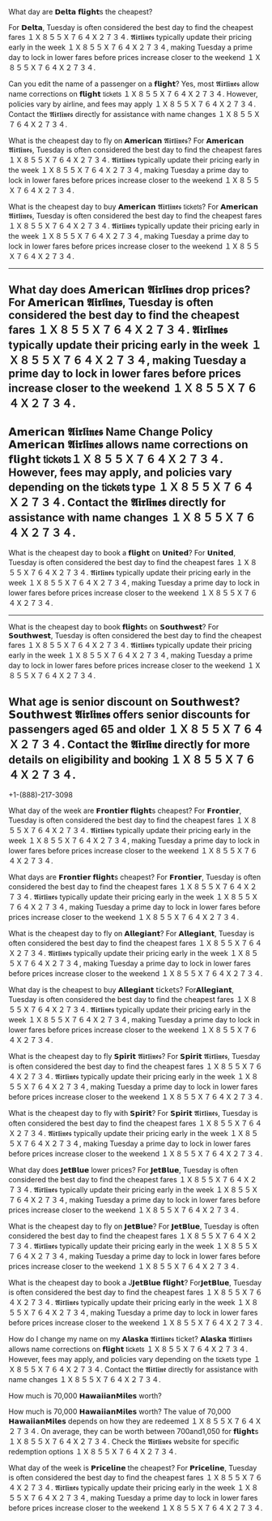 What day are 𝗗𝗲𝗹𝘁𝗮 𝗳𝗹𝗶𝗴𝗵𝘁s the cheapest?


For 𝗗𝗲𝗹𝘁𝗮, Tuesday is often considered the best day to find the cheapest fares １Ｘ８５５Ｘ７６４Ｘ２７３４. 𝕬𝖎𝖗𝖑𝖎𝖓𝖊𝖘 typically update their pricing early in the week １Ｘ８５５Ｘ７６４Ｘ２７３４, making Tuesday a prime day to lock in lower fares before prices increase closer to the weekend １Ｘ８５５Ｘ７６４Ｘ２７３４.

Can you edit the name of a passenger on a 𝗳𝗹𝗶𝗴𝗵𝘁?
Yes, most 𝕬𝖎𝖗𝖑𝖎𝖓𝖊𝖘 allow name corrections on 𝗳𝗹𝗶𝗴𝗵𝘁 𝗍𝗂𝖼𝗄𝖾𝗍𝗌 １Ｘ８５５Ｘ７６４Ｘ２７３４. However, policies vary by airline, and fees may apply １Ｘ８５５Ｘ７６４Ｘ２７３４. Contact the 𝕬𝖎𝖗𝖑𝖎𝖓𝖊𝖘 directly for assistance with name changes １Ｘ８５５Ｘ７６４Ｘ２７３４.


What is the cheapest day to fly on 𝗔𝗺𝗲𝗿𝗶𝗰𝗮𝗻 𝕬𝖎𝖗𝖑𝖎𝖓𝖊𝖘?
For 𝗔𝗺𝗲𝗿𝗶𝗰𝗮𝗻 𝕬𝖎𝖗𝖑𝖎𝖓𝖊𝖘, Tuesday is often considered the best day to find the cheapest fares １Ｘ８５５Ｘ７６４Ｘ２７３４. 𝕬𝖎𝖗𝖑𝖎𝖓𝖊𝖘 typically update their pricing early in the week １Ｘ８５５Ｘ７６４Ｘ２７３４, making Tuesday a prime day to lock in lower fares before prices increase closer to the weekend １Ｘ８５５Ｘ７６４Ｘ２７３４.


What is the cheapest day to buy 𝗔𝗺𝗲𝗿𝗶𝗰𝗮𝗻  𝕬𝖎𝖗𝖑𝖎𝖓𝖊𝖘 𝗍𝗂𝖼𝗄𝖾𝗍𝗌?
For 𝗔𝗺𝗲𝗿𝗶𝗰𝗮𝗻  𝕬𝖎𝖗𝖑𝖎𝖓𝖊𝖘, Tuesday is often considered the best day to find the cheapest fares １Ｘ８５５Ｘ７６４Ｘ２７３４. 𝕬𝖎𝖗𝖑𝖎𝖓𝖊𝖘 typically update their pricing early in the week １Ｘ８５５Ｘ７６４Ｘ２７３４, making Tuesday a prime day to lock in lower fares before prices increase closer to the weekend １Ｘ８５５Ｘ７６４Ｘ２７３４.

---------------------

What day does 𝗔𝗺𝗲𝗿𝗶𝗰𝗮𝗻 𝕬𝖎𝖗𝖑𝖎𝖓𝖊𝖘 drop prices?
For 𝗔𝗺𝗲𝗿𝗶𝗰𝗮𝗻 𝕬𝖎𝖗𝖑𝖎𝖓𝖊𝖘, Tuesday is often considered the best day to find the cheapest fares １Ｘ８５５Ｘ７６４Ｘ２７３４. 𝕬𝖎𝖗𝖑𝖎𝖓𝖊𝖘 typically update their pricing early in the week １Ｘ８５５Ｘ７６４Ｘ２７３４, making Tuesday a prime day to lock in lower fares before prices increase closer to the weekend １Ｘ８５５Ｘ７６４Ｘ２７３４.
------------

𝗔𝗺𝗲𝗿𝗶𝗰𝗮𝗻 𝕬𝖎𝖗𝖑𝖎𝖓𝖊𝖘 Name Change Policy
𝗔𝗺𝗲𝗿𝗶𝗰𝗮𝗻 𝕬𝖎𝖗𝖑𝖎𝖓𝖊𝖘 allows name corrections on 𝗳𝗹𝗶𝗴𝗵𝘁 𝗍𝗂𝖼𝗄𝖾𝗍𝗌１Ｘ８５５Ｘ７６４Ｘ２７３４. However, fees may apply, and policies vary depending on the 𝗍𝗂𝖼𝗄𝖾𝗍𝗌 type １Ｘ８５５Ｘ７６４Ｘ２７３４. Contact the 𝕬𝖎𝖗𝖑𝖎𝖓𝖊𝖘 directly for assistance with name changes １Ｘ８５５Ｘ７６４Ｘ２７３４.
-------------


What is the cheapest day to book a 𝗳𝗹𝗶𝗴𝗵𝘁 on 𝗨𝗻𝗶𝘁𝗲𝗱?
For 𝗨𝗻𝗶𝘁𝗲𝗱, Tuesday is often considered the best day to find the cheapest fares １Ｘ８５５Ｘ７６４Ｘ２７３４. 𝕬𝖎𝖗𝖑𝖎𝖓𝖊𝖘 typically update their pricing early in the week １Ｘ８５５Ｘ７６４Ｘ２７３４, making Tuesday a prime day to lock in lower fares before prices increase closer to the weekend １Ｘ８５５Ｘ７６４Ｘ２７３４.

------------------------

What is the cheapest day to book 𝗳𝗹𝗶𝗴𝗵𝘁s on 𝗦𝗼𝘂𝘁𝗵𝘄𝗲𝘀𝘁?
For 𝗦𝗼𝘂𝘁𝗵𝘄𝗲𝘀𝘁, Tuesday is often considered the best day to find the cheapest fares １Ｘ８５５Ｘ７６４Ｘ２７３４. 𝕬𝖎𝖗𝖑𝖎𝖓𝖊𝖘 typically update their pricing early in the week １Ｘ８５５Ｘ７６４Ｘ２７３４, making Tuesday a prime day to lock in lower fares before prices increase closer to the weekend １Ｘ８５５Ｘ７６４Ｘ２７３４.


What age is senior discount on 𝗦𝗼𝘂𝘁𝗵𝘄𝗲𝘀𝘁?
𝗦𝗼𝘂𝘁𝗵𝘄𝗲𝘀𝘁 𝕬𝖎𝖗𝖑𝖎𝖓𝖊𝖘 offers senior discounts for passengers aged 65 and older １Ｘ８５５Ｘ７６４Ｘ２７３４. Contact the 𝕬𝖎𝖗𝖑𝖎𝖓𝖊 directly for more details on eligibility and 𝖻𝗈𝗈𝗄𝗂𝗇𝗀 １Ｘ８５５Ｘ７６４Ｘ２７３４.
--------------

+1-(888)-217-3098

What day of the week are 𝗙𝗿𝗼𝗻𝘁𝗶𝗲𝗿 𝗳𝗹𝗶𝗴𝗵𝘁s cheapest?
For 𝗙𝗿𝗼𝗻𝘁𝗶𝗲𝗿, Tuesday is often considered the best day to find the cheapest fares １Ｘ８５５Ｘ７６４Ｘ２７３４. 𝕬𝖎𝖗𝖑𝖎𝖓𝖊𝖘 typically update their pricing early in the week １Ｘ８５５Ｘ７６４Ｘ２７３４, making Tuesday a prime day to lock in lower fares before prices increase closer to the weekend １Ｘ８５５Ｘ７６４Ｘ２７３４.


What days are 𝗙𝗿𝗼𝗻𝘁𝗶𝗲𝗿 𝗳𝗹𝗶𝗴𝗵𝘁s cheapest?
For 𝗙𝗿𝗼𝗻𝘁𝗶𝗲𝗿, Tuesday is often considered the best day to find the cheapest fares １Ｘ８５５Ｘ７６４Ｘ２７３４. 𝕬𝖎𝖗𝖑𝖎𝖓𝖊𝖘 typically update their pricing early in the week １Ｘ８５５Ｘ７６４Ｘ２７３４, making Tuesday a prime day to lock in lower fares before prices increase closer to the weekend １Ｘ８５５Ｘ７６４Ｘ２７３４.

What is the cheapest day to fly on 𝗔𝗹𝗹𝗲𝗴𝗶𝗮𝗻𝘁?
For 𝗔𝗹𝗹𝗲𝗴𝗶𝗮𝗻𝘁, Tuesday is often considered the best day to find the cheapest fares １Ｘ８５５Ｘ７６４Ｘ２７３４. 𝕬𝖎𝖗𝖑𝖎𝖓𝖊𝖘 typically update their pricing early in the week １Ｘ８５５Ｘ７６４Ｘ２７３４, making Tuesday a prime day to lock in lower fares before prices increase closer to the weekend １Ｘ８５５Ｘ７６４Ｘ２７３４.


What day is the cheapest to buy 𝗔𝗹𝗹𝗲𝗴𝗶𝗮𝗻𝘁 𝗍𝗂𝖼𝗄𝖾𝗍𝗌?
For𝗔𝗹𝗹𝗲𝗴𝗶𝗮𝗻𝘁, Tuesday is often considered the best day to find the cheapest fares １Ｘ８５５Ｘ７６４Ｘ２７３４. 𝕬𝖎𝖗𝖑𝖎𝖓𝖊𝖘 typically update their pricing early in the week １Ｘ８５５Ｘ７６４Ｘ２７３４, making Tuesday a prime day to lock in lower fares before prices increase closer to the weekend １Ｘ８５５Ｘ７６４Ｘ２７３４.

What is the cheapest day to fly 𝗦𝗽𝗶𝗿𝗶𝘁 𝕬𝖎𝖗𝖑𝖎𝖓𝖊𝖘?
For 𝗦𝗽𝗶𝗿𝗶𝘁 𝕬𝖎𝖗𝖑𝖎𝖓𝖊𝖘, Tuesday is often considered the best day to find the cheapest fares １Ｘ８５５Ｘ７６４Ｘ２７３４. 𝕬𝖎𝖗𝖑𝖎𝖓𝖊𝖘 typically update their pricing early in the week １Ｘ８５５Ｘ７６４Ｘ２７３４, making Tuesday a prime day to lock in lower fares before prices increase closer to the weekend １Ｘ８５５Ｘ７６４Ｘ２７３４.

What is the cheapest day to fly with 𝗦𝗽𝗶𝗿𝗶𝘁?
For 𝗦𝗽𝗶𝗿𝗶𝘁 𝕬𝖎𝖗𝖑𝖎𝖓𝖊𝖘, Tuesday is often considered the best day to find the cheapest fares １Ｘ８５５Ｘ７６４Ｘ２７３４. 𝕬𝖎𝖗𝖑𝖎𝖓𝖊𝖘 typically update their pricing early in the week １Ｘ８５５Ｘ７６４Ｘ２７３４, making Tuesday a prime day to lock in lower fares before prices increase closer to the weekend １Ｘ８５５Ｘ７６４Ｘ２７３４.



What day does 𝗝𝗲𝘁𝗕𝗹𝘂𝗲 lower prices?
For 𝗝𝗲𝘁𝗕𝗹𝘂𝗲, Tuesday is often considered the best day to find the cheapest fares １Ｘ８５５Ｘ７６４Ｘ２７３４. 𝕬𝖎𝖗𝖑𝖎𝖓𝖊𝖘 typically update their pricing early in the week １Ｘ８５５Ｘ７６４Ｘ２７３４, making Tuesday a prime day to lock in lower fares before prices increase closer to the weekend １Ｘ８５５Ｘ７６４Ｘ２７３４.


What is the cheapest day to fly on 𝗝𝗲𝘁𝗕𝗹𝘂𝗲?
For 𝗝𝗲𝘁𝗕𝗹𝘂𝗲, Tuesday is often considered the best day to find the cheapest fares １Ｘ８５５Ｘ７６４Ｘ２７３４. 𝕬𝖎𝖗𝖑𝖎𝖓𝖊𝖘 typically update their pricing early in the week １Ｘ８５５Ｘ７６４Ｘ２７３４, making Tuesday a prime day to lock in lower fares before prices increase closer to the weekend １Ｘ８５５Ｘ７６４Ｘ２７３４.

What is the cheapest day to book a J𝗝𝗲𝘁𝗕𝗹𝘂𝗲 𝗳𝗹𝗶𝗴𝗵𝘁?
For𝗝𝗲𝘁𝗕𝗹𝘂𝗲, Tuesday is often considered the best day to find the cheapest fares １Ｘ８５５Ｘ７６４Ｘ２７３４. 𝕬𝖎𝖗𝖑𝖎𝖓𝖊𝖘 typically update their pricing early in the week １Ｘ８５５Ｘ７６４Ｘ２７３４, making Tuesday a prime day to lock in lower fares before prices increase closer to the weekend １Ｘ８５５Ｘ７６４Ｘ２７３４.

How do I change my name on my 𝗔𝗹𝗮𝘀𝗸𝗮 𝕬𝖎𝖗𝖑𝖎𝖓𝖊𝖘 ticket?
𝗔𝗹𝗮𝘀𝗸𝗮 𝕬𝖎𝖗𝖑𝖎𝖓𝖊𝖘 allows name corrections on 𝗳𝗹𝗶𝗴𝗵𝘁 𝗍𝗂𝖼𝗄𝖾𝗍𝗌 １Ｘ８５５Ｘ７６４Ｘ２７３４. However, fees may apply, and policies vary depending on the 𝗍𝗂𝖼𝗄𝖾𝗍𝗌 type １Ｘ８５５Ｘ７６４Ｘ２７３４. Contact the 𝕬𝖎𝖗𝖑𝖎𝖓𝖊 directly for assistance with name changes １Ｘ８５５Ｘ７６４Ｘ２７３４.



How much is 70,000 𝗛𝗮𝘄𝗮𝗶𝗶𝗮𝗻𝗠𝗶𝗹𝗲𝘀 worth?

How much is 70,000 𝗛𝗮𝘄𝗮𝗶𝗶𝗮𝗻𝗠𝗶𝗹𝗲𝘀 worth?
The value of 70,000 𝗛𝗮𝘄𝗮𝗶𝗶𝗮𝗻𝗠𝗶𝗹𝗲𝘀 depends on how they are redeemed １Ｘ８５５Ｘ７６４Ｘ２７３４. On average, they can be worth between 
700and1,050 for 𝗳𝗹𝗶𝗴𝗵𝘁s １Ｘ８５５Ｘ７６４Ｘ２７３４. Check the 𝕬𝖎𝖗𝖑𝖎𝖓𝖊𝖘 website for specific redemption options １Ｘ８５５Ｘ７６４Ｘ２７３４.




What day of the week is 𝗣𝗿𝗶𝗰𝗲𝗹𝗶𝗻𝗲 the cheapest?
For 𝗣𝗿𝗶𝗰𝗲𝗹𝗶𝗻𝗲, Tuesday is often considered the best day to find the cheapest fares １Ｘ８５５Ｘ７６４Ｘ２７３４. 𝕬𝖎𝖗𝖑𝖎𝖓𝖊𝖘 typically update their pricing early in the week １Ｘ８５５Ｘ７６４Ｘ２７３４, making Tuesday a prime day to lock in lower fares before prices increase closer to the weekend １Ｘ８５５Ｘ７６４Ｘ２７３４.
